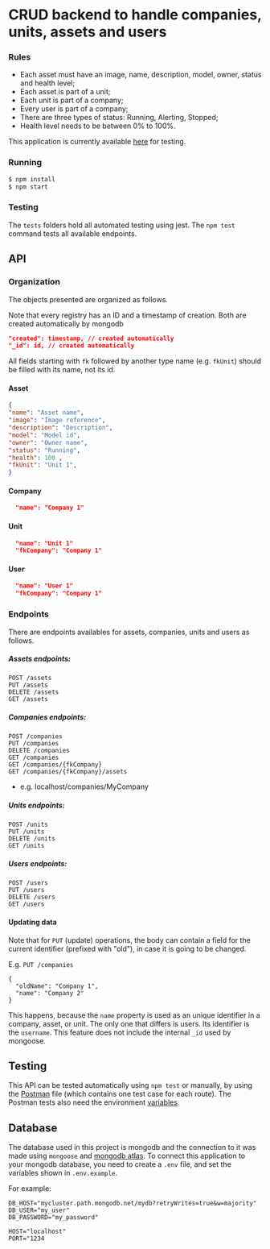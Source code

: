 # CRUD backend to handle companies, units, assets and users

### Rules
- Each asset must have an image, name, description, model, owner, status and health level;
- Each asset is part of a unit;
- Each unit is part of a company;
- Every user is part of a company;
- There are three types of status: Running, Alerting, Stopped;
- Health level needs to be between 0% to 100%.


This application is currently available [here](https://tractianapi.herokuapp.com/) for testing.

### Running

```sh
$ npm install
$ npm start
```

### Testing

The `tests` folders hold all automated testing using jest.
The `npm test` command tests all available endpoints.

## API

### Organization

The objects presented are organized as follows.

Note that every registry has an ID and a timestamp of creation. Both are created automatically by mongodb
```json
"created": timestamp, // created automatically
"_id": id, // created automatically
```

All fields starting with `fk` followed by another type name (e.g. `fkUnit`) should be filled with its name, not its id.

#### Asset
```json
{
"name": "Asset name",
"image": "Image reference",
"description": "Description",
"model": "Model id",
"owner": "Owner name",
"status": "Running",
"health": 100 ,
"fkUnit": "Unit 1",
}
```

#### Company
```json
  "name": "Company 1"
```

#### Unit
```json
  "name": "Unit 1"
  "fkCompany": "Company 1"
```

#### User
```json
  "name": "User 1"
  "fkCompany": "Company 1"
```
### Endpoints
There are endpoints availables for assets, companies, units and users as follows.

##### Assets endpoints:
```
POST /assets
PUT /assets
DELETE /assets
GET /assets
```

##### Companies endpoints:
```
POST /companies
PUT /companies
DELETE /companies
GET /companies
GET /companies/{fkCompany}
GET /companies/{fkCompany}/assets
```
* e.g. localhost/companies/MyCompany

##### Units endpoints:
```
POST /units
PUT /units
DELETE /units
GET /units
```

##### Users endpoints:
```
POST /users
PUT /users
DELETE /users
GET /users
```

#### Updating data
Note that for `PUT` (update) operations, the body can contain a field for the current identifier (prefixed with "old"), in case it is going to be changed.

E.g. `PUT /companies`
```
{
  "oldName": "Company 1",
  "name": "Company 2"
}
```
This happens, because the `name` property is used as an unique identifier in a company, asset, or unit. The only one that differs is users. Its identifier is the `username`.
This feature does not include the internal `_id` used by mongoose.

## Testing
This API can be tested automatically using `npm test` or manually, by using the [Postman](https://github.com/Felipe31/CRUD-API/blob/main/postman/Tractian%20Backend.postman_collection.json) file (which contains one test case for each route). The Postman tests also need the environment [variables](https://github.com/Felipe31/CRUD-API/blob/main/postman/Localhost.postman_environment.json).

## Database

The database used in this project is mongodb and the connection to it was made using `mongoose` and [mongodb atlas](https://www.mongodb.com/atlas/database). To connect this application to your mongodb database, you need to create a `.env` file, and set the variables shown in `.env.example`.

For example:
```
DB_HOST="mycluster.path.mongodb.net/mydb?retryWrites=true&w=majority"
DB_USER="my_user"
DB_PASSWORD="my_password"

HOST="localhost"
PORT="1234
```